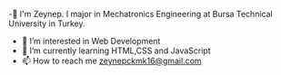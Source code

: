 -🙋 I'm Zeynep. I major in Mechatronics Engineering at Bursa Technical University in Turkey.
- 👀 I’m interested in Web Development
- 🌱 I’m currently learning HTML,CSS and JavaScript
- 📫 How to reach me zeynepckmk16@gmail.com

<!---
zeynepcakmak0/zeynepcakmak0 is a ✨ special ✨ repository because its `README.md` (this file) appears on your GitHub profile.
You can click the Preview link to take a look at your changes.
--->
